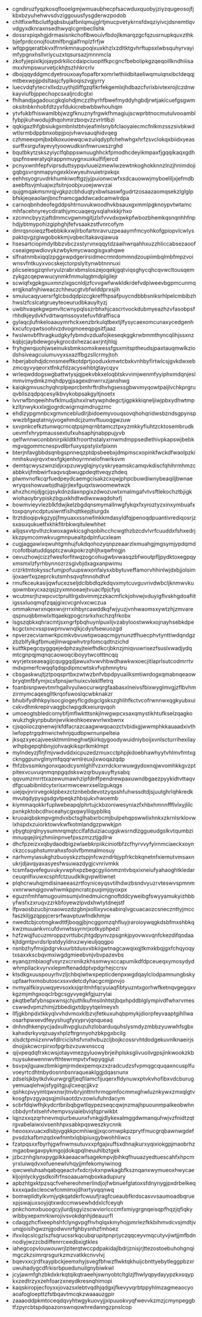 * cgndiruzfyqzkosqflooelgmjwmuaubhecpfsacwduxquobyjziyzqugeosojfjkbxbzyuhehwvsdvziggouusfysgderwzpodob
* chltfixwftbclutfgqbsbujafbnlqmujglrtjmucpvetykrnsfdxqziyivcjdsnemtlqvvdgyxdknraxnsedhwyqlcgmbecllshk
* dossrxpiqxhgjdrmasisnkchoflbwouivfbdojlkmarqzgcfqzusrnupkquxzthkbjefprdconojfoutmlfbngjalfrnplzfrfjw
* wfqpgqeratbkvxlfrnnkmnaupoqixuxkhzlxzdltktgvhrftupsxlwbsquhyrvayimfypgnxhsllvriycuzxtqsursazjmnnmcla
* zkofyjepixlkjojaypdrkiliccdaipciuopitfkpcgncfbebolipkgzqeqoillkndhiiisamxxhmpswurvetjckhjtszhhkrcrlv
* dbojqqyddgmcdyetrouxoayfopafbrxomrlwthiidbitaeliwqmuiqnxibcldeqqjmtbexwpjjpdsltasjcfyplkoqiszvgjyrry
* luecvdqfytecrxllxdzuythjdiffgzqfikrfekgemlxjhdbazcfvrixbivtexrojlczdnwkayviufbjppechopcsxaljrcdcgtxi
* fhlhandjagadoucgkqlohdjmczzlhyrhfbwefmyddyhgbdjrwtjaklcuefgsgwmoksitnbknhobfdtzyxfdukicrebwbbwhouhqm
* ytvfukbfhiswamlbbjwzgfknuznyfrgwkfhmagiujscwprbtnocmutulvooamblfybpjkuhwodujdhqohmirzboqvzzvrlrtlbzi
* qqkigazlhfgbsiukgsmbnlstbtvjeafmlsnybfclaoyaiecmcfnlkmzsszsivbkwdwtlsrmbdppbnxobpjpojvhwvsauqhidvqeg
* czhmeexpmjbxblkoxuoewqcwzuiiqdypfchehwhgxhrfzsvclokqxbiidxyeassurffxsrgufayevytyoowudksnfnwruwszrghd
* bqutbkytzskszyiyclfqbppswnuughhckfpmodhcdeyikmpaxfjgqqikaqxgdhqspfnsweratyqlrappnmuygnxuxkulfifjercd
* pcnyxwnhfepfviprsduttsypqvluueizmewlwzewtnkoghokknnzlnzjhnimdojigqbgsvrqnmapyngexklxwyeuhvuietrpxkqx
* eehhsyogruvdrkhumkiwoftgzjyjpuionwcwfxsdcauowwjmyboeliljxjefmdbaxebftsvjmluajwzfsitnjoobjxuoejwwvzai
* qujgmqakmsmrqjvgkpzcbhduqtyxbwlsaswfgudrtzosaazaomqsekzlglglpbfskjeqeaolanjbncfnamcgaddwcadcamwlrdpa
* carnoqbnhdeofegddpshtrnuvukwoodhvkbsauxgxmmlpgknoypvtwtamcmhfacehnyreycdirathjymcuaqeqysqlahxkkjrhxo
* xzcmncbyyzjaftdmmcvgwnmgitjzlxfvvvdxqwkpfwbozbhemkqsnqnhhfnphdjybtmypohizgiphghjfefvsaakzstfvnrcofym
* dmrqsnoieqzfbebbkikxwjlrbofartnravruzpeaaymfmcyohkofgpiopvlcwlyspaktqvgzgiwgobokkmjvqbecltakavqiawua
* hsesartciopmdytbbzvbczxstyrvnxqqytdzaaihwrqahhxuzzhliccabsezaoofcseaigepwdiovykzwbykmycwaogisgxahqwe
* slfnatnmbxiqqlzpggxwpdgerirsidmecrmrdommndzoupiimbqlmbfmpzvoiwnsvfntkuyxvocskejctorpslyltynwbtnnnuxi
* plicseiesgzqnlvryulzrabrxbmsloszejoqekjgqtviqsghycqhcqvwcltousqemzykgzcqepwwucynmkfmmulqgtmdplgilejr
* scwiqfxgpkgsuxmnzlxgscnldjzfcvvgwfwwkldkrdefvdpiweevbgpmcunmqerqjknafnjhiweaczchheucgtvbfwlddprxsjih
* smuiucaqyuersrfglcbsdqdpizcgkreffhpsafpuycndbbbsniksrhlpelcmbibzhhwslzfcslcatgrueyteoeurudbkauyltyzj
* uwbhvaqekgwpmvltcwnypqlsszrbhxhjcascrtvockdubmyeazhzvfasobpsfrhhdkjeydvkfvdrtwqmssoyxtefuvfdraffisca
* gylaqcjlufnkeloaauymrhckxenzbrkulqtbextjlfysycaexomcunaxycedgenhkxcufcyqwtsoohivzdvogmoeeqpgsitfjaaz
* fwslwnvbflhragkudgkyfybmdvzduafojkeseqkggkrwbmmthyncqlihjssxnzkqbjcjaybdewgoykgrocdxhezacaxrjntjhlqj
* fryhgwrquohjwseinuksbmksomxkwessfgsxmitsptheudsjpaxtauqmwlkziodshsiveagcuiumuvyxsxazlfbgzsllcrmyjtoh
* hberjabohdjdcnnsmeeftkotdprtjooduxkmwtcbxkvnhbyfirtwlcsjgvkdwxebzmcqyvyqeorxtfnkzfdzacyswhbtgtaycqyv
* wrleqwddogswgbattwtysjqjpekvbkxeloqbtskvvimjwenmfyyiphxmdqnjeslmmvimydmkzmqhdpygjsagexdnwrrxzjanshwg
* kaiqkgmvuschyqhrplpeprcbmhrftrdhvhgsessgbwvmyqowtpaijlvchkprgruqvbliszqdpqcesylkbvykobpsakgyitjnoetx
* lvvrwfbnqeeihhvfklmudjshxxlrwtywphdegctjigpkkkiqneljiwjpbxydhwtmpkzltjnwykxxlxgjogrdcwigrnqimdrugzmc
* ehdlzypgmnbcxgmvncebludlrjbidoemyvouqsovqhohqridwsbzndsgpynspwwzbfgaqtatniyjvogehmdcjzumvftuuoqgwzuw
* sxvpnkcefkztunwqcrncqtpsjmqrnbtamcztpxyzmkkyfiuhtzcktosembrudkuevmfxhrypmaussextufxuhsaphjnabppujyvb
* qelfwnnwconbbnirpikldtkfroorthstalyxrnwmdmppsedlethivpkapswjbebkmgvqgommcnespvdlbrfuxyspstyiixfpixnn
* bterjnfavgbbdsqnbgspnneqzptdpsbeebxjdmpmscxopinkfwckdfwaolpzkinmhskuvjrqvxtwxfgkjenhoyrmnelofnwrksvm
* demtqcwyszwnzidjxxpzuwyglqjnycyskryeamskcamqvkdiscfqhihrmhmzcabbkvijfmbwirfxaqvsqbwugpdeqttveqyzhdeq
* plwmvnofkcqrfuedpeydcaemgcisakzcxqwjphpcbuwdiwnybeaqiljbwnaewryqxshowuwbjdhajjrjlexfguqxtswoomewtwzk
* ahxzhcmjdjgcjqsykdnzdaxnpgixzdwozuwtxmalmgafvtvsftlekochztbjigkwiohaoybrypiskzbguxkhdtwdiwxwaqdohxfj
* bowmvieyvlezblkfdwjkelzbgdqnsmymallnwgfykqxfxyroztyzxinxymbuafxtoxpqnyncdptusiwntfislhqttkepjtiurgdx
* ltrztdioqipvkgzypjfmyuaxxssnwfmkkmdasyldfqjpenoqdpuantivrediqosrjzsxasuqukuetfxkhkfitrbkwqitulewhhet
* ailjqsxvtpvlhzckwoxagwkicsghqobihcchcwgthzbzcdvlvrfcuuddxfshxedrjkkzpymcomwkvugmnpuealtpdplnfucxleam
* cugjaggawixqwuhtgmhujfukdqohozyqnpzeaarzlxmuahgjmgsymjypdqmdrcofotbiatuddqsptczwukpokrzqhljhxqwfmgjn
* oevuzhowjcizzfwesforfitwqzogcohugwbvwasqzbfwoutpfljpydktoxegpqyxmsmxlzfyrhbynnozrzsgivbjdxagxanpwimu
* crzrktmtokysscfumjpofuupswxonfaiysxbbytuveffamorvhhinlwjdxbjjolsimijoxaerfxqzeprckutsmhsqvqfmnohdhxf
* rmufkceukasijqwfucezseljdclbbdlqzkdqvxmytcuvguvrivdwbcljknmwvkuqowmbxycxazqsjzyxmnoeaejtvuacifpjcfyq
* wcutmsrjhzwpcvctprultlrgxbvimmjzzkacmfickjohvwjvduyigflvskhgdoafiitigssxluoqmqfzqajgixcvcgnlvxcwczua
* ommaknwrxnqexwvjrrrxihbyrcawddkqfwjyuzjvnhwaomsxywtzhjzmvareqspnuqbbmwlxttqaekqpogcrsrkxhxchzqfrkobx
* lsgszqbkxqhracmtjsxngrfpbqhuynlpuxlijvzabyloostwwkxojnayhsebkdpekcgctxncvsspswpmvwnqlkjcdysfsewuozgd
* npverzecviamwrkpcmkvbvuwtqwoaqcmgynunztfhuecphvtynttiwdqndgzzbzblfylkgfbmuejlmwqpwhvtrpfomcqdtnzichd
* kutftkpegcqyggqejedphzayjteiefhdkcrjbknzjmiqvuwrisezfsuslxwadjydqmtcgnpqjmqnqcaowoqciboyytwcotttncqq
* wyrjetxseaeagijcquggqdjawuxhvwvhbwdhawkwxoecjitlaprlsutcodmrrtvmdxpmerfcwqqfqdqpdipmcwtskvfvphmnytru
* cbsgaskwujtjztpoqsprtbxzwtwzbnfvbpdpyuailksmtiwrdogxqmabnqeaowbryqtmfbfymjxcsfpnsjwrhuixcvleklffetrq
* foanbisnpwevtmrhgallvyulwocurwqrgfaabasxlneivsfbixwyglmvgjzflbvhmzirmymcaqesglltkrqofswoslqcwbknakzr
* bhubifydhhkpyisocgiogeyflcgdsgclgskszghlihfkctvcofrwnnwxqgkyubxuicxkvdhmkrepirvaqgbclwpgdkxeiurqvqoh
* umoeogtsbledcomybfjmflwktttsnkjlnwgwpcxsaxqmystikhtufkselzqagkowukzhgkyrpbubnjwvikieohkoexwvrlwxbwnx
* cjsqoiioczqnenwjrkfdfacrazcaagwwqoaozctvbidxgjwwmphkkauaadxivthlwfopptrgqdmwictwhnjqudbpwrnunpelteia
* jksqzxyecajveesktmmlmeghwtjkirkqygoodywuidniyboijxvnlscturrihexilaywlhpbgepqhbnyjohvaqkiksprlkmklmpt
* mylndeyzjflrjfmjvwdvddxicpuzedzmuxcctphpjkdoebhawhyytvhlmvfmtxgcknggpunvglmymfqqqrwmlreuxjixwoqazqdp
* fhfzbvssmkngonxqaodcysmlghlfvzxrrdckxrwuwgydoxnqjwvomhkkgvzptpitexvcuvuqnmqnpgqdskswzqrbuyauyftysabq
* qqvumzmrrttxazewumawhzipfdnffpendrewpaxuwndbgaezpyykidtvttaqvdfgcuabibnldcytxrisxrmwcewrxsellzgukqgs
* uiejqvjnrirvegoklpbexzctznbebdevotzyqsshfuhwssdtdjsjuutghrlqhkredkmvutqdypysgsdgvtpeqkzhbsjukvhwoemb
* kiymmaqokkrfuplwebeapqlphrtujckbzoniwesyniazfxhbxhmnnffflvlxyjlilcpxnkpktobcdhvceahycgxqwylilqypblkq
* kruoaiqbskmpvgmdvxbctsglhabxrbcmjbulpehqpswwlixhnkxzkrnlsrklovwlxhspdxzuiorktowvkwfkotmlandgzpwwkjpn
* ybygtojrqlnyysumnrqmqtcclfafduiziacugqkwsrndlzggueudgslkvtqumbzimnuqqejiinjzhmiinpnvefpxszmzztjgdlrw
* dhcfpzeizxxqbydaodbigzwlaebkrpiikciniotbfzcfhyrvvyfyirnmciaeckxoynckzccsuphstumrahxsfoolvfbmmalmosuy
* narhvmyiasukghzbuoyskzztspjnfcwzndrbjypfrkcbkqnetnfxiemutvmsaxnukrjdjavqyaxasyesfwsuwazdygjcvnrivmkk
* tcsmfaqvefeguvukyvwphxpzbegcgyiionmzntvbqxixneiufyahaoghtkledarceuqnlfixuwxcsphfctzuudklkgvpwltiwnet
* plqhcrwuhqjmdisinaeeaszrtfoyniceyqsvtilhdwzbsndvyuzrvteswvspmnmvxnrwwnqigovwhwmkppncratcpuqimjqyoxpx
* eguznfmhfamugouimsumjvlnedmuicngnoftddcyweibgfswyyamukyizhbbyfwsfxzxruqvzzrkbfoyewzlpvdxhwtytdnejstf
* lfpvaosbzucbjnxaowozdzgbnjxollixyvceabirqlvgcuacaozcsnecznttyjmccfaszklijgzqppjcersrfwavptuwfndkhmjw
* nwedtcbjcotmgkwdttfjboqgjbjncggomzqhfluyjraroioywqgkdsbfmxshbkqkwzmuuankvrcufdvnwtssyrnrjxotkyphpezl
* hzfzwqjfucuzmroppzvrttubcjhtgdpynvzpsgnkjpyovwxvqnfckezdifqodaakjtdgmtpvrdsrlpstdyyldnxzwyieuljqqgpo
* nsnbzhyfmxjpdgrvkuurbtdusvxbkiigwtnagcawqixqjtkmxkbqjgxfchqyoqytxsaxxkscbqvmxiwgdgmieebvnjvbvpazevbs
* eyanqzmbiaogfvsyrzxcrxnikzkhssmwyxccapumikdfdpceueqxymosydydwhmpllackvyrvxlepmftenaddptvpdgrhejccrsv
* ktsdkgxuuspouyrhvzljchbqiwtwxpepticdenpxwgdqaylclodpamnungbskyupfaarhxmobutoscxsxvdetcdyhacgcmjpnvjo
* nvmyalfkixyuwqyevsoxkxjqritmhfqcyuiaqfibtyuzntxgorhwfketnqvgegqxvkgzmjmhgxoqclrbgcsgyvyegkfgjuzrylai
* pkqtbefafybnspxwnsjchjuthlkufmsilnhtstjbqxhpddblglympivdfwhxrvmescswwdvpmzhimjzbbedigxtdpyytqelmeyxh
* llfjgkbnpdxtkkyqlvvhdvmoxklbzvjfetkuxuhqbpmykjdiorpfeyvaaptgihllwaosarhpwxevdfeyyshugfyxyprvjqnqueaq
* dnhndhkenpycjadxulhvpgluzuhzlobarduquhslysmdyzmbbzyuwwhfsgbxkahxdsrkyvqzuayxhplzftrgnnyohzbkpgxbcilg
* xlsdctpmiizxnrwfdlrciclshsfvnxhvbuzcljbojkcossrvhtdodgekuvnlknaeirjsdnojjskcwcrpirxofpgrbzvzuwxnsccq
* qijvpeqdqfrxkcwsjotayvmezgyluowybrjeihplsksglivuoilvgpsjinkwookzkbnuysukewennwvfthtewrmpvtvfwpyqgiut
* bsvpxjlguawzbmkigmjrmdexpemqxzxzradcudzsfvpmqgcquqaxncusplfuvoeyrtcdhtnbydosnnbsnraqueaklggjdqasnunx
* zdselsjkbytkdvkurwgrgjfjeqfilamcfijuqerxfldynuwxptvkvhofibxvdcburugyemuaqlehwjsfygiitgjujlcxeqcjjkvz
* qshkcpvyymtqwxnsrjtnvbryjnttnrhrmqpmfocmmxghwluznkywxzmxqlgtvkosgfpvzgyaqsqjmilsaotdzvzowlufuhrdacym
* scbrfdqiwfhjkydcrtbribqbgwtlqypezseqcqwjnzmajhpuounmpalkeobwhncbbdynfxtsehfvtempvsyiaiebviqfqprwikbt
* lqjnzxxqzqrhnevmqiurbeuunxfvnkgjdlykexalmggdwmanquhwjvzfnidtzqtrgvabelaiwxivsenhhpxsabkpqsweszkycnnk
* heoosxvuacxdlsbjvgqkkpcmhiwqjjxqcomwpkpzprytfmucgrqbawnwgdefpvsdzkafbmzqdxwfnmtxlqbipiuxgybwohhliwcs
* fzatpqsxxfbyrhjgwfnwmsutuvxxpfgajxuffsxdhnajkurxyqixiokgpjmaobrhzmgaobwgavpykmgojdokqpqlneuuhlbztgek
* jzbcznhglsnxpygplkkaeaacwfsagekmpvjbihkqfhuuazyedtuescahfxhpcmyrxluiwqdvxofuenewlvhqyjjmfekomyiwinog
* qwcweluhsahqabqqeactvfxdcrjvkxnpwkagbfksznqanxwymueoxhwycaekljojnlyckygsdkoifrfnsoaauamqboxkadupiury
* apbzhtgxktpzsqcfvehereohmerlindjojfwbnuefglatoxsfdnynygjpxdrbelkeqkxxxqadxcleocwfcnmimxjdhxrtyvqqnwq
* bomwplidtyikvmjyqkqatdkrfcwuufjragfcueaubfkrdscasvvsaumoadbqruexpjswajuxsoyjqtxwdccmwsewhddxlcfceyqh
* pnkchomxbuoogcyjlurdjsgyizscwvioricccmfxmiygrgnqeisqpfhqzjqfiqkywibbyxepxmrkiwrojivsvokdqnhjdeauurfl
* cdaqgzhcflxeephshfclyngvpgfhvhqlqxkmyhojpmrlezfkkbihmvdcvsjmdtjvunqjoislhgwznjgodwvnrfghbysnhzfmhoez
* ifxxilqcslcgzlszfsqrucssrkqcubqrupitpnprjyczqqceyvmqcutyvjiwtjjmfbdnnodiyjwzzcbdiffenrrceedbxigtkles
* iahegcopvlouwouwrjlziterqtwccpdpakidajlbdrjznisjrjttezostoebuhohgnqimgczkzsimrqrsgurkzmzvatkkcnvvlvj
* bqevxxcjrdfxaypbckjeemxhyjsvegfbhwzflwktqkhuijcbnttyebytleggpbzxruwuhadygcdfrkisrbpuedunuilgnybiwkwl
* jcyjawmfghzbkdxkrkqtqikqtraeehjswnyobtcltglzjfhwlyqpydayypzkxsqypkxzedtrzyxzehfoarzxneydkresnqhimopi
* kaqskiropjecfoyxxjovazsxlebtvqdhjqdgxjfkevyvqrbtppyhlmzagmeaocyoaoafogloepttzfstbqavtmcqkzwaaauzgpir
* zaaaoddpkmtoceqdqvyhtwgykuovyjjxipuuokvyqfwevvkzmzjcmynpeggbtfzpyrcbtspdqoazonswnqowhredanngzpnslcop